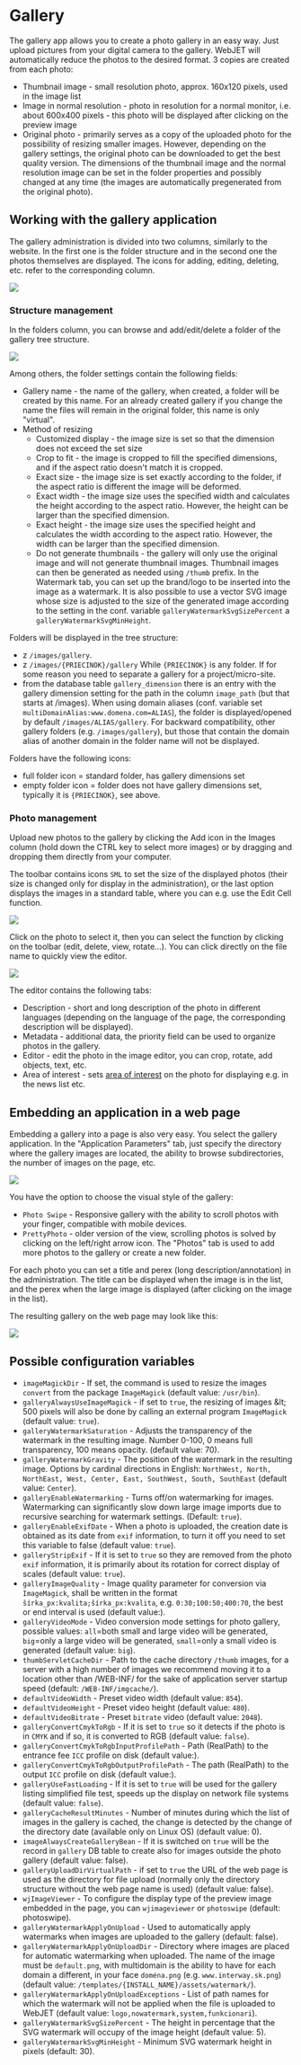 # Gallery

The gallery app allows you to create a photo gallery in an easy way. Just upload pictures from your digital camera to the gallery. WebJET will automatically reduce the photos to the desired format. 3 copies are created from each photo:
- Thumbnail image - small resolution photo, approx. 160x120 pixels, used in the image list
- Image in normal resolution - photo in resolution for a normal monitor, i.e. about 600x400 pixels - this photo will be displayed after clicking on the preview image
- Original photo - primarily serves as a copy of the uploaded photo for the possibility of resizing smaller images. However, depending on the gallery settings, the original photo can be downloaded to get the best quality version.
The dimensions of the thumbnail image and the normal resolution image can be set in the folder properties and possibly changed at any time (the images are automatically pregenerated from the original photo).

## Working with the gallery application

The gallery administration is divided into two columns, similarly to the website. In the first one is the folder structure and in the second one the photos themselves are displayed. The icons for adding, editing, deleting, etc. refer to the corresponding column.

![](admin-dt.png)

### Structure management

In the folders column, you can browse and add/edit/delete a folder of the gallery tree structure.

![](admin-edit-group.png)

Among others, the folder settings contain the following fields:
- Gallery name - the name of the gallery, when created, a folder will be created by this name. For an already created gallery if you change the name the files will remain in the original folder, this name is only "virtual".
- Method of resizing
	- Customized display - the image size is set so that the dimension does not exceed the set size
	- Crop to fit - the image is cropped to fill the specified dimensions, and if the aspect ratio doesn't match it is cropped.
	- Exact size - the image size is set exactly according to the folder, if the aspect ratio is different the image will be deformed.
	- Exact width - the image size uses the specified width and calculates the height according to the aspect ratio. However, the height can be larger than the specified dimension.
	- Exact height - the image size uses the specified height and calculates the width according to the aspect ratio. However, the width can be larger than the specified dimension.
	- Do not generate thumbnails - the gallery will only use the original image and will not generate thumbnail images. Thumbnail images can then be generated as needed using `/thumb` prefix.
In the Watermark tab, you can set up the brand/logo to be inserted into the image as a watermark. It is also possible to use a vector SVG image whose size is adjusted to the size of the generated image according to the setting in the conf. variable `galleryWatermarkSvgSizePercent` a `galleryWatermarkSvgMinHeight`.

Folders will be displayed in the tree structure:
- z `/images/gallery`.
- z `/images/{PRIECINOK}/gallery` While `{PRIECINOK}` is any folder. If for some reason you need to separate a gallery for a project/micro-site.
- from the database table `gallery_dimension` there is an entry with the gallery dimension setting for the path in the column `image_path` (but that starts at /images).
When using domain aliases (conf. variable set `multiDomainAlias:www.domena.com=ALIAS`), the folder is displayed/opened by default `/images/ALIAS/gallery`. For backward compatibility, other gallery folders (e.g. `/images/gallery`), but those that contain the domain alias of another domain in the folder name will not be displayed.

Folders have the following icons:
- <i class="ti ti-folder-filled" role="presentation"></i> full folder icon = standard folder, has gallery dimensions set
- <i class="ti ti-folder" role="presentation"></i> empty folder icon = folder does not have gallery dimensions set, typically it is `{PRIECINOK}`, see above.

### Photo management

Upload new photos to the gallery by clicking the Add icon in the Images column (hold down the CTRL key to select more images) or by dragging and dropping them directly from your computer.

The toolbar contains icons `SML` to set the size of the displayed photos (their size is changed only for display in the administration), or the last option displays the images in a standard table, where you can e.g. use the Edit Cell function.

![](admin-toolbar-photo.png)

Click on the photo to select it, then you can select the function by clicking on the toolbar (edit, delete, view, rotate...). You can click directly on the file name to quickly view the editor.

![](admin-edit-photo.png)

The editor contains the following tabs:
- Description - short and long description of the photo in different languages (depending on the language of the page, the corresponding description will be displayed).
- Metadata - additional data, the priority field can be used to organize photos in the gallery.
- Editor - edit the photo in the image editor, you can crop, rotate, add objects, text, etc.
- Area of interest - sets [area of interest](http://docs.webjetcms.sk/v8/#/front-end/thumb-servlet/bod-zaujmu) on the photo for displaying e.g. in the news list etc.

## Embedding an application in a web page

Embedding a gallery into a page is also very easy. You select the gallery application. In the "Application Parameters" tab, just specify the directory where the gallery images are located, the ability to browse subdirectories, the number of images on the page, etc.

![](editor-dialog.png)

You have the option to choose the visual style of the gallery:
- `Photo Swipe` - Responsive gallery with the ability to scroll photos with your finger, compatible with mobile devices.
- `PrettyPhoto` - older version of the view, scrolling photos is solved by clicking on the left/right arrow icon.
The "Photos" tab is used to add more photos to the gallery or create a new folder.

For each photo you can set a title and perex (long description/annotation) in the administration. The title can be displayed when the image is in the list, and the perex when the large image is displayed (after clicking on the image in the list).

The resulting gallery on the web page may look like this:

![](photoswipe.png)

## Possible configuration variables

- `imageMagickDir` - If set, the command is used to resize the images `convert` from the package `ImageMagick` (default value: `/usr/bin`).
- `galleryAlwaysUseImageMagick` - if set to `true`, the resizing of images \&lt; 500 pixels will also be done by calling an external program `ImageMagick` (default value: `true`).
- `galleryWatermarkSaturation` - Adjusts the transparency of the watermark in the resulting image. Number 0-100, 0 means full transparency, 100 means opacity. (default value: 70).
- `galleryWatermarkGravity` - The position of the watermark in the resulting image. Options by cardinal directions in English: `NorthWest, North, NorthEast, West, Center, East, SouthWest, South, SouthEast` (default value: `Center`).
- `galleryEnableWatermarking` - Turns off/on watermarking for images. Watermarking can significantly slow down large image imports due to recursive searching for watermark settings. (Default: `true`).
- `galleryEnableExifDate` - When a photo is uploaded, the creation date is obtained as its date from `exif` information, to turn it off you need to set this variable to false (default value: `true`).
- `galleryStripExif` - If it is set to `true` so they are removed from the photo `exif` information, it is primarily about its rotation for correct display of scales (default value: `true`).
- `galleryImageQuality` - Image quality parameter for conversion via `ImageMagick`, shall be written in the format `šírka_px:kvalita;šírka_px:kvalita`, e.g. `0:30;100:50;400:70`, the best or end interval is used (default value:).
- `galleryVideoMode` - Video conversion mode settings for photo gallery, possible values: `all`=both small and large video will be generated, `big`=only a large video will be generated, `small`=only a small video is generated (default value: `big`).
- `thumbServletCacheDir` - Path to the cache directory `/thumb` images, for a server with a high number of images we recommend moving it to a location other than /WEB-INF/ for the sake of application server startup speed (default: `/WEB-INF/imgcache/`).
- `defaultVideoWidth` - Preset video width (default value: `854`).
- `defaultVideoHeight` - Preset video height (default value: `480`).
- `defaultVideoBitrate` - Preset `bitrate` video (default value: `2048`).
- `galleryConvertCmykToRgb` - If it is set to `true` so it detects if the photo is in `CMYK` and if so, it is converted to RGB (default value: `false`).
- `galleryConvertCmykToRgbInputProfilePath` - Path (RealPath) to the entrance fee `ICC` profile on disk (default value:).
- `galleryConvertCmykToRgbOutputProfilePath` - The path (RealPath) to the output `ICC` profile on disk (default value:).
- `galleryUseFastLoading` - If it is set to `true` will be used for the gallery listing simplified file test, speeds up the display on network file systems (default value: `false`).
- `galleryCacheResultMinutes` - Number of minutes during which the list of images in the gallery is cached, the change is detected by the change of the directory date (available only on Linux OS) (default value: 0).
- `imageAlwaysCreateGalleryBean` - If it is switched on `true` will be the record in `gallery` DB table to create also for images outside the photo gallery (default value: false).
- `galleryUploadDirVirtualPath` - if set to `true` the URL of the web page is used as the directory for file upload (normally only the directory structure without the web page name is used) (default value: false).
- `wjImageViewer` - To configure the display type of the preview image embedded in the page, you can `wjimageviewer` or `photoswipe` (default: photoswipe).
- `galleryWatermarkApplyOnUpload` - Used to automatically apply watermarks when images are uploaded to the gallery (default: false).
- `galleryWatermarkApplyOnUploadDir` - Directory where images are placed for automatic watermarking when uploaded. The name of the image must be `default.png`, with multidomain is the ability to have for each domain a different, in your face `doména.png` (e.g. `www.interway.sk.png`) (default value: `/templates/{INSTALL_NAME}/assets/watermark/`).
- `galleryWatermarkApplyOnUploadExceptions` - List of path names for which the watermark will not be applied when the file is uploaded to WebJET (default value: `logo,nowatermark,system,funkcionari`).
- `galleryWatermarkSvgSizePercent` - The height in percentage that the SVG watermark will occupy of the image height (default value: 5).
- `galleryWatermarkSvgMinHeight` - Minimum SVG watermark height in pixels (default: 30).
